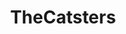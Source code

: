 ---
title: TheCatsters
url-video: https://www.youtube.com/user/TheCatsters
type: presentation
tags:
- category theory
doHaskell-type: video lecture
---